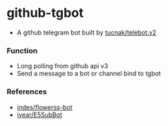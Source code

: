# github-tgbot

+ A github telegram bot built by [tucnak/telebot.v2](https://github.com/tucnak/telebot/tree/v2)

### Function

+ Long polling from github api v3
+ Send a message to a bot or channel bind to tgbot

### References

+ [indes/flowerss-bot](https://github.com/indes/flowerss-bot)
+ [iyear/E5SubBot](https://github.com/iyear/E5SubBot)
